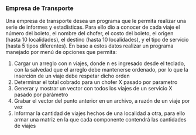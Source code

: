 ### Empresa de Transporte


Una empresa de transporte desea un programa que le permita realizar una serie de informes y estadísticas. Para ello dio 
a conocer de cada viaje el número del boleto, el nombre del chofer, el costo del boleto, el origen (hasta 
10 localidades), el destino (hasta 10 localidades), y el tipo de servicio (hasta 5 tipos diferentes). 
En base a estos datos realizar un programa manejado por menú de opciones que permita:

1. Cargar un arreglo con n viajes, donde n es ingresado desde el teclado, con la salvedad que el arreglo debe mantenerse
ordenado, por lo que la inserción de un viaje debe respetar dicho orden
2. Determinar el total cobrado para un chofer X pasado por parametro
3. Generar y mostrar un vector con todos los viajes de un servicio X pasado por parámetro
4. Grabar el vector del punto anterior en un archivo, a razón de un viaje por vez
5. Informar la cantidad de viajes hechos de una localidad a otra, para ello armar una matriz en la que cada componente
contendrá las cantidades de viajes
